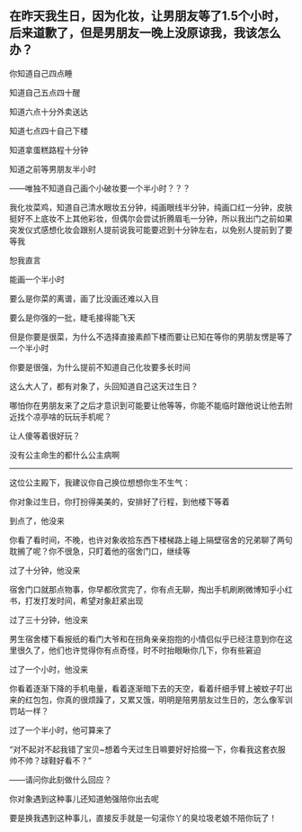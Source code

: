 ## 在昨天我生日，因为化妆，让男朋友等了1.5个小时，后来道歉了，但是男朋友一晚上没原谅我，我该怎么办？

你知道自己四点睡

知道自己五点四十醒

知道六点十分外卖送达

知道七点四十自己下楼

知道拿蛋糕路程十分钟

知道之前等男朋友半小时

——唯独不知道自己画个小破妆要一个半小时？？？

我化妆菜鸡，知道自己清水眼妆五分钟，纯画眼线半分钟，纯画口红一分钟，皮肤挺好不上底妆不上其他彩妆，但偶尔会尝试折腾眉毛一分钟，所以我出门之前如果突发仪式感想化妆会跟别人提前说我可能要迟到十分钟左右，以免别人提前到了要等我

恕我直言

能画一个半小时

要么是你菜的离谱，画了比没画还难以入目

要么是你强的一批，睫毛接得能飞天

但是你要是很菜，为什么不选择直接素颜下楼而要让已知在等你的男朋友愣是等了一个半小时

你要是很强，为什么提前不知道自己化妆要多长时间

这么大人了，都有对象了，头回知道自己这天过生日？

哪怕你在男朋友来了之后才意识到可能要让他等等，你能不能临时跟他说让他去附近找个凉亭啥的玩玩手机呢？

让人傻等着很好玩？

没有公主命生的都什么公主病啊

* * *

这位公主殿下，我建议你自己换位想想你生不生气：

你对象过生日，你打扮得美美的，安排好了行程，到他楼下等着

到点了，他没来

你看了看时间，不晚，也许对象收拾东西下楼梯路上碰上隔壁宿舍的兄弟聊了两句耽搁了呢？你不很急，只盯着他的宿舍门口，继续等

过了十分钟，他没来

宿舍门口就那点物事，你早都欣赏完了，你有点无聊，掏出手机刷刷微博知乎小红书，打发打发时间，希望对象赶紧出现

过了三十分钟，他没来

男生宿舍楼下看报纸的看门大爷和在拐角亲亲抱抱的小情侣似乎已经注意到你在这里很久了，他们也许觉得你有点奇怪，时不时抬眼瞅你几下，你有些窘迫

过了一个小时，他没来

你看着逐渐下降的手机电量，看着逐渐暗下去的天空，看着纤细手臂上被蚊子叮出来的红包包，你真的很烦躁了，又累又饿，明明是陪男朋友过生日的，怎么像军训罚站一样？

过了一个半小时，他可算来了

“对不起对不起我错了宝贝~想着今天过生日嘛要好好拾掇一下，你看我这套衣服帅不帅？球鞋好看不？”

——请问你此刻做什么回应？

你对象遇到这种事儿还知道勉强陪你出去呢

要是换我遇到这种事儿，直接反手就是一句滚你丫的臭垃圾老娘不陪你玩了！